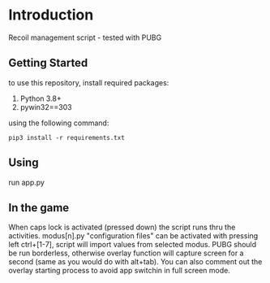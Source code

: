 # Introduction
Recoil management script - tested with PUBG

## Getting Started
to use this repository, install required packages:

1. Python 3.8+
2. pywin32==303

using the following command:
```
pip3 install -r requirements.txt
```
## Using
run app.py

## In the game
When caps lock is activated (pressed down) the script runs thru the activities.
modus[n].py "configuration files" can be activated with pressing left ctrl+[1-7], script will import values from selected modus.
PUBG should be run borderless, otherwise overlay function will capture screen for a second (same as you would do with alt+tab). You can also comment out the overlay starting process to avoid app switchin in full screen mode.
